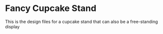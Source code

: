 # Fancy Cupcake Stand 

This is the design files for a cupcake stand that can also be a free-standing display